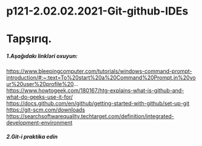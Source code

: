 # p121-2.02.02.2021-Git-github-IDEs


  # Tapşırıq. 


  ##### *1.Aşağıdakı linkləri oxuyun:*
  https://www.bleepingcomputer.com/tutorials/windows-command-prompt-introduction/#:~:text=To%20start%20a%20Command%20Prompt,in%20your%20user%20profile%20... <br />
     https://www.howtogeek.com/180167/htg-explains-what-is-github-and-what-do-geeks-use-it-for/ <br />
     https://docs.github.com/en/github/getting-started-with-github/set-up-git <br />
     https://git-scm.com/downloads <br />
     https://searchsoftwarequality.techtarget.com/definition/integrated-development-environment <br />


  ##### *2.Git-i praktika edin*
